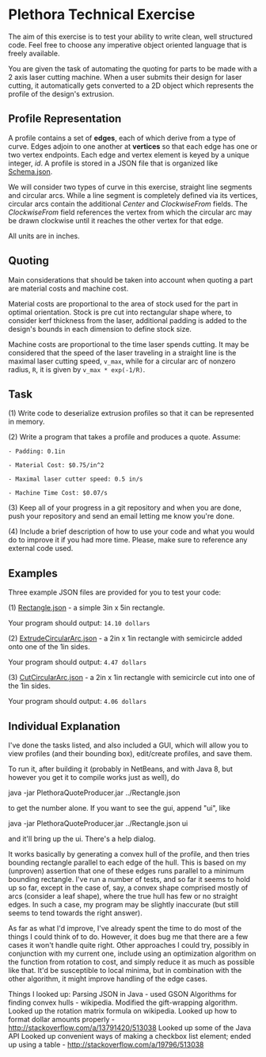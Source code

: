 Plethora Technical Exercise
===

The aim of this exercise is to test your ability to write clean, well structured code. Feel free to choose any imperative object oriented language that is freely available. 
 
You are given the task of automating the quoting for parts to be made with a 2 axis laser cutting machine. When a user submits their design for laser cutting, it automatically gets converted to a 2D object which represents the profile of the design's extrusion. 

Profile Representation
---

A profile contains a set of **edges**, each of which derive from a type of curve. Edges adjoin to one another at **vertices** so that each edge has one or two vertex endpoints. Each edge and vertex element is keyed by a unique integer, *id*. A profile is stored in a JSON file that is organized like [Schema.json](https://gist.github.com/o8ruza8o/1e066a602fb0649b668c#file-schema-json).
 
We will consider two types of curve in this exercise, straight line segments and circular arcs. While a line segment is completely defined via its vertices, circular arcs contain the additional *Center* and *ClockwiseFrom* fields. The *ClockwiseFrom* field references the vertex from which the circular arc may be drawn clockwise until it reaches the other vertex for that edge.
 
All units are in inches.

Quoting
---

Main considerations that should be taken into account when quoting a part are material costs and machine cost.  
 
Material costs are proportional to the area of stock used for the part in optimal orientation. Stock is pre cut into rectangular shape where, to consider kerf thickness from the laser, additional padding is added to the design's bounds in each dimension to define stock size. 
 
Machine costs are proportional to the time laser spends cutting. It may be considered that the speed of the laser traveling in a straight line is the maximal laser cutting speed, `v_max`, while for a circular arc of nonzero radius, `R`, it is given by `v_max * exp(-1/R)`.

Task
---

  (1) Write code to deserialize extrusion profiles so that it can be represented in memory.
  
  (2) Write a program that takes a profile and produces a quote. Assume:
  
    - Padding: 0.1in
    
    - Material Cost: $0.75/in^2
    
    - Maximal laser cutter speed: 0.5 in/s
    
    - Machine Time Cost: $0.07/s
  
  (3) Keep all of your progress in a git repository and when you are done, push your repository and send an email letting me know you're done.
  
  (4) Include a brief description of how to use your code and what you would do to improve it if you had more time. Please, make sure to reference any external code used.

Examples
---

Three example JSON files are provided for you to test your code:

  (1) [Rectangle.json](https://gist.github.com/o8ruza8o/1e066a602fb0649b668c#file-rectangle-json) - a simple 3in x 5in rectangle.
  
  Your program should output: `14.10 dollars`
  
  (2) [ExtrudeCircularArc.json](https://gist.github.com/o8ruza8o/1e066a602fb0649b668c#file-extrudecirculararc-json) - a 2in x 1in rectangle with semicircle added onto one of the 1in sides.
  
  Your program should output: `4.47 dollars`
  
  (3) [CutCircularArc.json](https://gist.github.com/o8ruza8o/1e066a602fb0649b668c#file-cutcirculararc-json) - a 2in x 1in rectangle with semicircle cut into one of the 1in sides.
  
  Your program should output: `4.06 dollars`



Individual Explanation
---

I've done the tasks listed, and also included a GUI, which will allow you to view profiles (and their bounding box), edit/create profiles, and save them.

To run it, after building it (probably in NetBeans, and with Java 8, but however you get it to compile works just as well), do

java -jar PlethoraQuoteProducer.jar ../Rectangle.json

to get the number alone.  If you want to see the gui, append "ui", like

java -jar PlethoraQuoteProducer.jar ../Rectangle.json ui

and it'll bring up the ui.  There's a help dialog.

It works basically by generating a convex hull of the profile, and then tries bounding rectangle parallel to each edge of the hull.  This is based on my (unproven) assertion that one of these edges runs parallel to a minimum bounding rectangle.  I've run a number of tests, and so far it seems to hold up so far, except in the case of, say, a convex shape comprised mostly of arcs (consider a leaf shape), where the true hull has few or no straight edges.  In such a case, my program may be slightly inaccurate (but still seems to tend towards the right answer).

As far as what I'd improve, I've already spent the time to do most of the things I could think of to do.  However, it does bug me that there are a few cases it won't handle quite right.  Other approaches I could try, possibly in conjunction with my current one, include using an optimization algorithm on the function from rotation to cost, and simply reduce it as much as possible like that.  It'd be susceptible to local minima, but in combination with the other algorithm, it might improve handling of the edge cases.

Things I looked up:
Parsing JSON in Java - used GSON
Algorithms for finding convex hulls - wikipedia.  Modified the gift-wrapping algorithm.
Looked up the rotation matrix formula on wikipedia.
Looked up how to format dollar amounts properly - http://stackoverflow.com/a/13791420/513038
Looked up some of the Java API
Looked up convenient ways of making a checkbox list element; ended up using a table - http://stackoverflow.com/a/19796/513038

